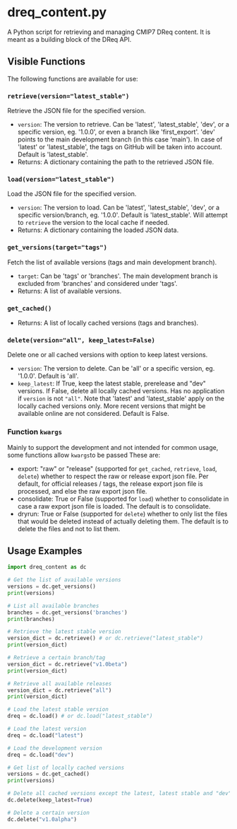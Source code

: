 
**dreq_content.py**
====================

A Python script for retrieving and managing CMIP7 DReq content.
It is meant as a building block of the DReq API.

**Visible Functions**
--------------------

The following functions are available for use:

### `retrieve(version="latest_stable")`

Retrieve the JSON file for the specified version.

* `version`: The version to retrieve. Can be 'latest', 'latest_stable', 'dev', or a specific version, eg. '1.0.0', or even a branch like 'first_export'.
             'dev' points to the main development branch (in this case 'main'). In case of 'latest' or 'latest_stable', the tags on GitHub will be taken into account.
             Default is 'latest_stable'.
* Returns: A dictionary containing the path to the retrieved JSON file.

### `load(version="latest_stable")`

Load the JSON file for the specified version.

* `version`: The version to load. Can be 'latest', 'latest_stable', 'dev', or a specific version/branch, eg. '1.0.0'. Default is 'latest_stable'. Will attempt to `retrieve` the version to the local cache if needed.
* Returns: A dictionary containing the loaded JSON data.

### `get_versions(target="tags")`

Fetch the list of available versions (tags and main development branch).

* `target`: Can be 'tags' or 'branches'. The main development branch is excluded from 'branches' and considered under 'tags'.
* Returns: A list of available versions.

### `get_cached()`

* Returns: A list of locally cached versions (tags and branches).

### `delete(version="all", keep_latest=False)`

Delete one or all cached versions with option to keep latest versions.

* `version`: The version to delete. Can be 'all' or a specific version, eg. '1.0.0'. Default is 'all'.
* `keep_latest`: If True, keep the latest stable, prerelease and "dev" versions. If False, delete all locally cached versions. 
                 Has no application if `version` is not `"all"`. Note that 'latest' and 'latest_stable' apply on the locally cached
                 versions only. More recent versions that might be available online are not considered. Default is False.

### Function `kwargs`

Mainly to support the development and not intended for common usage, some functions allow `kwargs`to be passed
These are:
- export: "raw" or "release" (supported for `get_cached`, `retrieve`, `load`, `delete`)
  whether to respect the raw or release export json file. Per default, for official releases / tags, the release export json file is processed,
  and else the raw export json file.
- consolidate: True or False (supported for `load`)
  whether to consolidate in case a raw export json file is loaded. The default is to consolidate.
- dryrun: True or False (supported for `delete`)
  whether to only list the files that would be deleted instead of actually deleting them. The default is to delete the files and not to list them.

**Usage Examples**
-----------------

```python
import dreq_content as dc

# Get the list of available versions
versions = dc.get_versions()
print(versions)

# List all available branches
branches = dc.get_versions('branches')
print(branches)

# Retrieve the latest stable version
version_dict = dc.retrieve() # or dc.retrieve("latest_stable")
print(version_dict)

# Retrieve a certain branch/tag
version_dict = dc.retrieve("v1.0beta")
print(version_dict)

# Retrieve all available releases
version_dict = dc.retrieve("all")
print(version_dict)

# Load the latest stable version
dreq = dc.load() # or dc.load("latest_stable")

# Load the latest version
dreq = dc.load("latest")

# Load the development version
dreq = dc.load("dev")

# Get list of locally cached versions
versions = dc.get_cached()
print(versions)

# Delete all cached versions except the latest, latest stable and "dev" versions
dc.delete(keep_latest=True)

# Delete a certain version
dc.delete("v1.0alpha")
```

